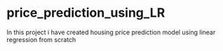 # price_prediction_using_LR
In this project i have created housing price prediction model using linear regression from scratch
